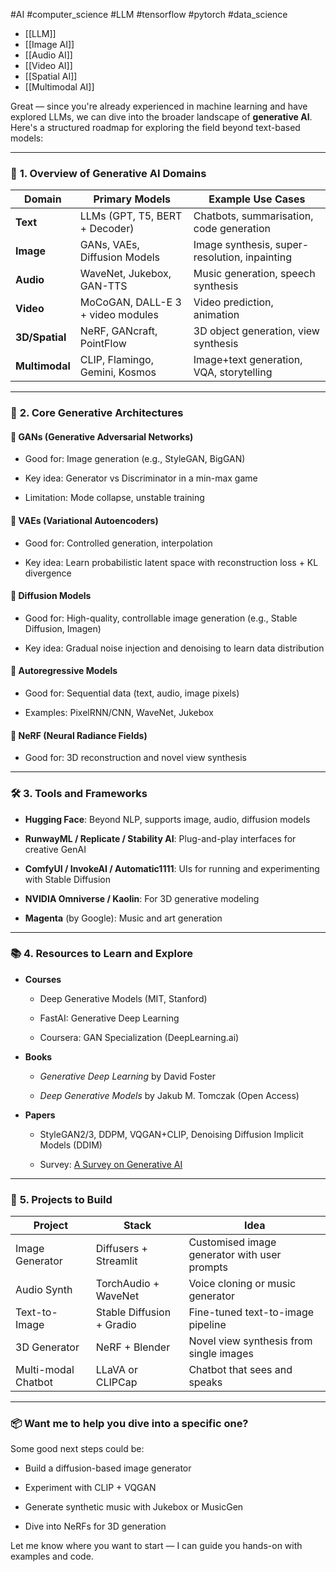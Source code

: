 #AI #computer_science #LLM #tensorflow #pytorch #data_science 

* [[LLM]]
*  [[Image AI]]
* [[Audio AI]]
* [[Video AI]]
* [[Spatial AI]]
* [[Multimodal AI]]

Great — since you're already experienced in machine learning and have explored LLMs, we can dive into the broader landscape of **generative AI**. Here's a structured roadmap for exploring the field beyond text-based models:

---

### 🔭 **1. Overview of Generative AI Domains**

| Domain         | Primary Models                    | Example Use Cases                             |
| -------------- | --------------------------------- | --------------------------------------------- |
| **Text**       | LLMs (GPT, T5, BERT + Decoder)    | Chatbots, summarisation, code generation      |
| **Image**      | GANs, VAEs, Diffusion Models      | Image synthesis, super-resolution, inpainting |
| **Audio**      | WaveNet, Jukebox, GAN-TTS         | Music generation, speech synthesis            |
| **Video**      | MoCoGAN, DALL-E 3 + video modules | Video prediction, animation                   |
| **3D/Spatial** | NeRF, GANcraft, PointFlow         | 3D object generation, view synthesis          |
| **Multimodal** | CLIP, Flamingo, Gemini, Kosmos    | Image+text generation, VQA, storytelling      |

---

### 🧠 **2. Core Generative Architectures**

#### 📌 GANs (Generative Adversarial Networks)

- Good for: Image generation (e.g., StyleGAN, BigGAN)
    
- Key idea: Generator vs Discriminator in a min-max game
    
- Limitation: Mode collapse, unstable training
    

#### 📌 VAEs (Variational Autoencoders)

- Good for: Controlled generation, interpolation
    
- Key idea: Learn probabilistic latent space with reconstruction loss + KL divergence
    

#### 📌 Diffusion Models

- Good for: High-quality, controllable image generation (e.g., Stable Diffusion, Imagen)
    
- Key idea: Gradual noise injection and denoising to learn data distribution
    

#### 📌 Autoregressive Models

- Good for: Sequential data (text, audio, image pixels)
    
- Examples: PixelRNN/CNN, WaveNet, Jukebox
    

#### 📌 NeRF (Neural Radiance Fields)

- Good for: 3D reconstruction and novel view synthesis
    

---

### 🛠️ **3. Tools and Frameworks**

- **Hugging Face**: Beyond NLP, supports image, audio, diffusion models
    
- **RunwayML / Replicate / Stability AI**: Plug-and-play interfaces for creative GenAI
    
- **ComfyUI / InvokeAI / Automatic1111**: UIs for running and experimenting with Stable Diffusion
    
- **NVIDIA Omniverse / Kaolin**: For 3D generative modeling
    
- **Magenta** (by Google): Music and art generation
    

---

### 📚 **4. Resources to Learn and Explore**

- **Courses**
    
    - Deep Generative Models (MIT, Stanford)
        
    - FastAI: Generative Deep Learning
        
    - Coursera: GAN Specialization (DeepLearning.ai)
        
- **Books**
    
    - _Generative Deep Learning_ by David Foster
        
    - _Deep Generative Models_ by Jakub M. Tomczak (Open Access)
        
- **Papers**
    
    - StyleGAN2/3, DDPM, VQGAN+CLIP, Denoising Diffusion Implicit Models (DDIM)
        
    - Survey: [A Survey on Generative AI](https://arxiv.org/abs/2304.03442)
        

---

### 🧪 **5. Projects to Build**

|Project|Stack|Idea|
|---|---|---|
|Image Generator|Diffusers + Streamlit|Customised image generator with user prompts|
|Audio Synth|TorchAudio + WaveNet|Voice cloning or music generator|
|Text-to-Image|Stable Diffusion + Gradio|Fine-tuned text-to-image pipeline|
|3D Generator|NeRF + Blender|Novel view synthesis from single images|
|Multi-modal Chatbot|LLaVA or CLIPCap|Chatbot that sees and speaks|

---

### 📦 Want me to help you dive into a specific one?

Some good next steps could be:

- Build a diffusion-based image generator
    
- Experiment with CLIP + VQGAN
    
- Generate synthetic music with Jukebox or MusicGen
    
- Dive into NeRFs for 3D generation
    

Let me know where you want to start — I can guide you hands-on with examples and code.